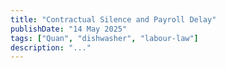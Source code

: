 ```yaml
---
title: "Contractual Silence and Payroll Delay"
publishDate: "14 May 2025"
tags: ["Quan", "dishwasher", "labour-law"]
description: "..."
---
```


<!-- Paste your content for 'Contractual Silence and Payroll Delay' here -->
